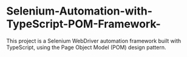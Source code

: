 # Selenium-Automation-with-TypeScript-POM-Framework-
This project is a Selenium WebDriver automation framework built with TypeScript, using the Page Object Model (POM) design pattern.
